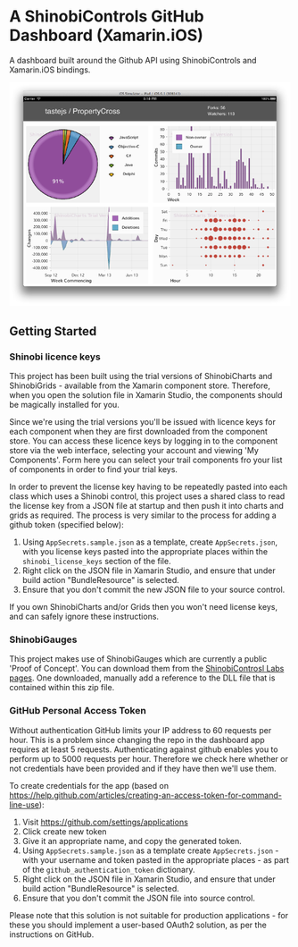 # A ShinobiControls GitHub Dashboard (Xamarin.iOS)


A dashboard built around the Github API using ShinobiControls and Xamarin.iOS bindings.

![Dashboard app](screenshot.png)


## Getting Started

### Shinobi licence keys

This project has been built using the trial versions of ShinobiCharts and ShinobiGrids - available from the Xamarin component store. Therefore, when you open the solution file in Xamarin Studio, the components should be magically installed for you.

Since we're using the trial versions you'll be issued with licence keys for each component when they are first downloaded from the component store. You can access these licence keys by logging in to the component store via the web interface, selecting your account and viewing 'My Components'. Form here you can select your trail components fro your list of components in order to find your trial keys.

In order to prevent the license key having to be repeatedly pasted into each class which uses a Shinobi control, this project uses a shared class to read the license key from a JSON file at startup and then push it into charts and grids as required. The process is very similar to the process for adding a github token (specified below):
 
  1. Using `AppSecrets.sample.json` as a template, create `AppSecrets.json`, with you license keys pasted into the appropriate places within the `shinobi_license_keys` section of the file.
  2. Right click on the JSON file in Xamarin Studio, and ensure that under build action "BundleResource" is selected.
  3. Ensure that you don't commit the new JSON file to your source control.

If you own ShinobiCharts and/or Grids then you won't need license keys, and can safely ignore these instructions.

### ShinobiGauges

This project makes use of ShinobiGauges which are currently a public 'Proof of Concept'. You can download them from the [ShinobiControsl Labs pages](http://www.shinobicontrols.com/shinobilabs/). One downloaded, manually add a reference to the DLL file that is contained within this zip file.

### GitHub Personal Access Token

Without authentication GitHub limits your IP address to 60 requests per hour. This is a problem since changing the repo in the dashboard app requires at least 5 requests. Authenticating against github enables you to perform up to 5000 requests per hour. Therefore we check here whether or not credentials have been provided and if they have then we'll use them.

To create credentials for the app (based on https://help.github.com/articles/creating-an-access-token-for-command-line-use):

  1. Visit https://github.com/settings/applications
  2. Click create new token
  3. Give it an appropriate name, and copy the generated token.
  4. Using `AppSecrets.sample.json` as a template create `AppSecrets.json` - with your username and token pasted in the appropriate places - as part of the `github_authentication_token` dictionary. 
  5. Right click on the JSON file in Xamarin Studio, and ensure that under build action "BundleResource" is selected.
  6. Ensure that you don't commit the JSON file into source control. 
  
Please note that this solution is not suitable for production applications - for these you should implement a user-based OAuth2 solution, as per the instructions on GitHub.
